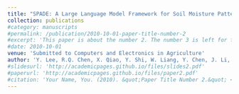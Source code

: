 ```yaml
---
title: "SPADE: A Large Language Model Framework for Soil Moisture Pattern Recognition and Anomaly Detection in Precision Agriculture"
collection: publications
#category: manuscripts
#permalink: /publication/2010-10-01-paper-title-number-2
#excerpt: 'This paper is about the number 2. The number 3 is left for future work.'
#date: 2010-10-01
venue: 'Submitted to Computers and Electronics in Agriculture'
author: 'Y. Lee, R.Q. Chen, X. Qiao, Y. Shi, W. Liang, Y. Chen, J. Li, '
#slidesurl: 'http://academicpages.github.io/files/slides2.pdf'
#paperurl: 'http://academicpages.github.io/files/paper2.pdf'
#citation: 'Your Name, You. (2010). &quot;Paper Title Number 2.&quot; <i>Journal 1</i>. 1(2).'
---
```

